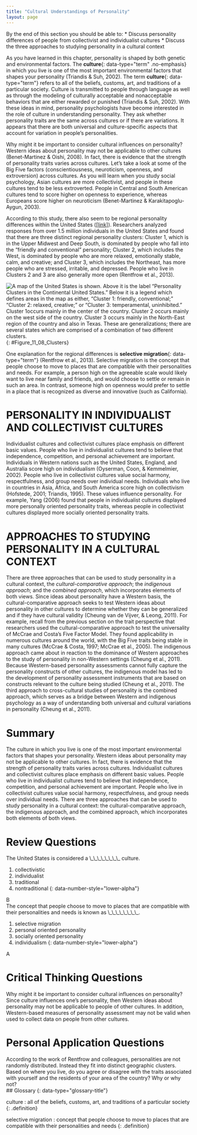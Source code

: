 ```yaml
---
title: "Cultural Understandings of Personality"
layout: page
---
```



<div data-type="abstract" markdown="1">
By the end of this section you should be able to:
* Discuss personality differences of people from collectivist and individualist cultures
* Discuss the three approaches to studying personality in a cultural context

</div>

As you have learned in this chapter, personality is shaped by both genetic and environmental factors. The **culture**{: data-type="term" .no-emphasis} in which you live is one of the most important environmental factors that shapes your personality (Triandis &amp; Suh, 2002). The term **culture**{: data-type="term"} refers to all of the beliefs, customs, art, and traditions of a particular society. Culture is transmitted to people through language as well as through the modeling of culturally acceptable and nonacceptable behaviors that are either rewarded or punished (Triandis &amp; Suh, 2002). With these ideas in mind, personality psychologists have become interested in the role of culture in understanding personality. They ask whether personality traits are the same across cultures or if there are variations. It appears that there are both universal and culture-specific aspects that account for variation in people’s personalities.

Why might it be important to consider cultural influences on personality? Western ideas about personality may not be applicable to other cultures (Benet-Martinez &amp; Oishi, 2008). In fact, there is evidence that the strength of personality traits varies across cultures. Let’s take a look at some of the Big Five factors (conscientiousness, neuroticism, openness, and extroversion) across cultures. As you will learn when you study social psychology, Asian cultures are more collectivist, and people in these cultures tend to be less extroverted. People in Central and South American cultures tend to score higher on openness to experience, whereas Europeans score higher on neuroticism (Benet-Martinez &amp; Karakitapoglu-Aygun, 2003).

According to this study, there also seem to be regional personality differences within the United States ([\[link\]](#Figure_11_08_Clusters)). Researchers analyzed responses from over 1.5 million individuals in the United States and found that there are three distinct regional personality clusters: Cluster 1, which is in the Upper Midwest and Deep South, is dominated by people who fall into the “friendly and conventional” personality; Cluster 2, which includes the West, is dominated by people who are more relaxed, emotionally stable, calm, and creative; and Cluster 3, which includes the Northeast, has more people who are stressed, irritable, and depressed. People who live in Clusters 2 and 3 are also generally more open (Rentfrow et al., 2013).

 ![A map of the United States is shown. Above it is the label &#x201C;Personality Clusters in the Continental United States.&#x201D; Below it is a legend which defines areas in the map as either, &#x201C;Cluster 1: friendly, conventional;&#x201D; &#x201C;Cluster 2: relaxed, creative;&#x201D; or &#x201C;Cluster 3: temperamental, uninhibited.&#x201D; Cluster 1occurs mainly in the center of the country. Cluster 2 occurs mainly on the west side of the country. Cluster 3 occurs mainly in the North-East region of the country and also in Texas. These are generalizations; there are several states which are comprised of a combination of two different clusters.](../resources/CNX_Psych_11_08_Clusters.jpg "Researchers found three distinct regional personality clusters in the United States. People tend to be friendly and conventional in the Upper Midwest and Deep South; relaxed, emotionally stable, and creative in the West; and stressed, irritable, and depressed in the Northeast (Rentfrow et al., 2013)."){: #Figure_11_08_Clusters}

One explanation for the regional differences is **selective migration**{: data-type="term"} (Rentfrow et al., 2013). Selective migration is the concept that people choose to move to places that are compatible with their personalities and needs. For example, a person high on the agreeable scale would likely want to live near family and friends, and would choose to settle or remain in such an area. In contrast, someone high on openness would prefer to settle in a place that is recognized as diverse and innovative (such as California).

# PERSONALITY IN INDIVIDUALIST AND COLLECTIVIST CULTURES

Individualist cultures and collectivist cultures place emphasis on different basic values. People who live in individualist cultures tend to believe that independence, competition, and personal achievement are important. Individuals in Western nations such as the United States, England, and Australia score high on individualism (Oyserman, Coon, &amp; Kemmelmier, 2002). People who live in collectivist cultures value social harmony, respectfulness, and group needs over individual needs. Individuals who live in countries in Asia, Africa, and South America score high on collectivism (Hofstede, 2001; Triandis, 1995). These values influence personality. For example, Yang (2006) found that people in individualist cultures displayed more personally oriented personality traits, whereas people in collectivist cultures displayed more socially oriented personality traits.

# APPROACHES TO STUDYING PERSONALITY IN A CULTURAL CONTEXT

There are three approaches that can be used to study personality in a cultural context, the *cultural-comparative approach*; the *indigenous approach*; and the *combined approach*, which incorporates elements of both views. Since ideas about personality have a Western basis, the cultural-comparative approach seeks to test Western ideas about personality in other cultures to determine whether they can be generalized and if they have cultural validity (Cheung van de Vijver, &amp; Leong, 2011). For example, recall from the previous section on the trait perspective that researchers used the cultural-comparative approach to test the universality of McCrae and Costa’s Five Factor Model. They found applicability in numerous cultures around the world, with the Big Five traits being stable in many cultures (McCrae &amp; Costa, 1997; McCrae et al., 2005). The indigenous approach came about in reaction to the dominance of Western approaches to the study of personality in non-Western settings (Cheung et al., 2011). Because Western-based personality assessments cannot fully capture the personality constructs of other cultures, the indigenous model has led to the development of personality assessment instruments that are based on constructs relevant to the culture being studied (Cheung et al., 2011). The third approach to cross-cultural studies of personality is the combined approach, which serves as a bridge between Western and indigenous psychology as a way of understanding both universal and cultural variations in personality (Cheung et al., 2011).

# Summary

The culture in which you live is one of the most important environmental factors that shapes your personality. Western ideas about personality may not be applicable to other cultures. In fact, there is evidence that the strength of personality traits varies across cultures. Individualist cultures and collectivist cultures place emphasis on different basic values. People who live in individualist cultures tend to believe that independence, competition, and personal achievement are important. People who live in collectivist cultures value social harmony, respectfulness, and group needs over individual needs. There are three approaches that can be used to study personality in a cultural context: the cultural-comparative approach, the indigenous approach, and the combined approach, which incorporates both elements of both views.

# Review Questions

<div data-type="exercise" class="exercise">
<div data-type="problem" class="problem" markdown="1">
The United States is considered a \_\_\_\_\_\_\_\_ culture.

1.  collectivistic
2.  individualist
3.  traditional
4.  nontraditional
{: data-number-style="lower-alpha"}

</div>
<div data-type="solution" class="solution" markdown="1">
B

</div>
</div>

<div data-type="exercise" class="exercise">
<div data-type="problem" class="problem" markdown="1">
The concept that people choose to move to places that are compatible with their personalities and needs is known as \_\_\_\_\_\_\_\_.

1.  selective migration
2.  personal oriented personality
3.  socially oriented personality
4.  individualism
{: data-number-style="lower-alpha"}

</div>
<div data-type="solution" class="solution" markdown="1">
A

</div>
</div>

# Critical Thinking Questions

<div data-type="exercise" class="exercise">
<div data-type="problem" class="problem" markdown="1">
Why might it be important to consider cultural influences on personality?

</div>
<div data-type="solution" class="solution" markdown="1">
Since culture influences one’s personality, then Western ideas about personality may not be applicable to people of other cultures. In addition, Western-based measures of personality assessment may not be valid when used to collect data on people from other cultures.

</div>
</div>

# Personal Application Questions

<div data-type="exercise" class="exercise">
<div data-type="problem" class="problem" markdown="1">
According to the work of Rentfrow and colleagues, personalities are not randomly distributed. Instead they fit into distinct geographic clusters. Based on where you live, do you agree or disagree with the traits associated with yourself and the residents of your area of the country? Why or why not?

</div>
</div>

<div data-type="glossary" markdown="1">
## Glossary
{: data-type="glossary-title"}

culture
: all of the beliefs, customs, art, and traditions of a particular society
{: .definition}

selective migration
: concept that people choose to move to places that are compatible with their personalities and needs
{: .definition}

</div>

